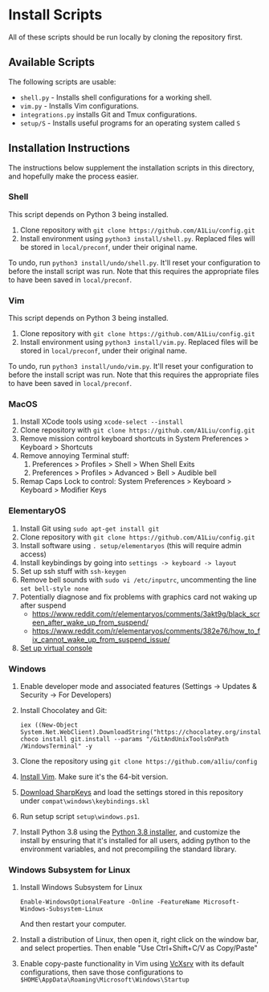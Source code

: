 # Install Scripts
All of these scripts should be run locally by cloning the repository first.

## Available Scripts
The following scripts are usable:

- `shell.py` - Installs shell configurations for a working shell.
- `vim.py` - Installs Vim configurations.
- `integrations.py` installs Git and Tmux configurations.
- `setup/S` - Installs useful programs for an operating system called `S`

## Installation Instructions
The instructions below supplement the installation scripts in this directory, and
hopefully make the process easier.

### Shell
This script depends on Python 3 being installed.

1. Clone repository with `git clone https://github.com/A1Liu/config.git`
2. Install environment using `python3 install/shell.py`. Replaced files will be
   stored in `local/preconf`, under their original name.

To undo, run `python3 install/undo/shell.py`. It'll reset your configuration to
before the install script was run. Note that this requires the appropriate files
to have been saved in `local/preconf`.

###  Vim
This script depends on Python 3 being installed.

1. Clone repository with `git clone https://github.com/A1Liu/config.git`
2. Install environment using `python3 install/vim.py`. Replaced files will be
   stored in `local/preconf`, under their original name.

To undo, run `python3 install/undo/vim.py`. It'll reset your configuration to
before the install script was run. Note that this requires the appropriate files
to have been saved in `local/preconf`.

### MacOS
1. Install XCode tools using `xcode-select --install`
2. Clone repository with `git clone https://github.com/A1Liu/config.git`
3. Remove mission control keyboard shortcuts in System Preferences >
   Keyboard > Shortcuts
4. Remove annoying Terminal stuff:
   1. Preferences > Profiles > Shell > When Shell Exits
   1. Preferences > Profiles > Advanced > Bell > Audible bell
5. Remap Caps Lock to control: System Preferences > Keyboard > Keyboard > Modifier Keys

### ElementaryOS
1. Install Git using `sudo apt-get install git`
2. Clone repository with `git clone https://github.com/A1Liu/config.git`
2. Install software using `. setup/elementaryos` (this will require admin access)
3. Install keybindings by going into `settings -> keyboard -> layout`
4. Set up ssh stuff with `ssh-keygen`
5. Remove bell sounds with `sudo vi /etc/inputrc`, uncommenting the line `set bell-style none`
6. Potentially diagnose and fix problems with graphics card not waking up after
   suspend
   -  https://www.reddit.com/r/elementaryos/comments/3akt9g/black_screen_after_wake_up_from_suspend/
   -  https://www.reddit.com/r/elementaryos/comments/382e76/how_to_fix_cannot_wake_up_from_suspend_issue/
7. [Set up virtual console](https://askubuntu.com/questions/982863/change-caps-lock-to-control-in-virtual-console-on-ubuntu-17)

### Windows
1. Enable developer mode and associated features (Settings -&gt; Updates &amp; Security
   -&gt; For Developers)

2. Install Chocolatey and Git:

   ```
   iex ((New-Object System.Net.WebClient).DownloadString("https://chocolatey.org/install.ps1"))
   choco install git.install --params "/GitAndUnixToolsOnPath /WindowsTerminal" -y
   ```

3. Clone the repository using `git clone https://github.com/a1liu/config`

4. [Install Vim](https://github.com/vim/vim-win32-installer/releases). Make sure
   it's the 64-bit version.

5. [Download SharpKeys](https://www.randyrants.com/category/sharpkeys/) and load
   the settings stored in this repository under `compat\windows\keybindings.skl`

6. Run setup script `setup\windows.ps1`.

7. Install Python 3.8 using the [Python 3.8 installer](https://www.python.org/downloads/release/python-382/),
   and customize the install by ensuring that it's installed for all users, adding
   python to the environment variables, and not precompiling the standard library.

### Windows Subsystem for Linux
1. Install Windows Subsystem for Linux

   ```
   Enable-WindowsOptionalFeature -Online -FeatureName Microsoft-Windows-Subsystem-Linux
   ```

   And then restart your computer.

2. Install a distribution of Linux, then open it, right click on the window bar,
   and select properties. Then enable "Use Ctrl+Shift+C/V as Copy/Paste"

3. Enable copy-paste functionality in Vim using
   [VcXsrv](https://sourceforge.net/projects/vcxsrv/) with its default configurations,
   then save those configurations to `$HOME\AppData\Roaming\Microsoft\Windows\Startup`
